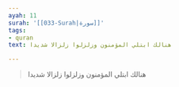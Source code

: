 ```yaml
---
ayah: 11
surah: '[[033-Surah|سورة]]'
tags:
- quran
text: هنالك ابتلي المؤمنون وزلزلوا زلزالا شديدا

---
```

> هنالك ابتلي المؤمنون وزلزلوا زلزالا شديدا
